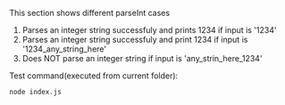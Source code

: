 This section shows different parseInt cases
1. Parses an integer string successfuly and prints 1234 if input is '1234'
2. Parses an integer string successfuly and print 1234 if  input is '1234_any_string_here'
3. Does NOT parse an integer string if input  is 'any_strin_here_1234'

Test command(executed from current folder):
```
node index.js
```